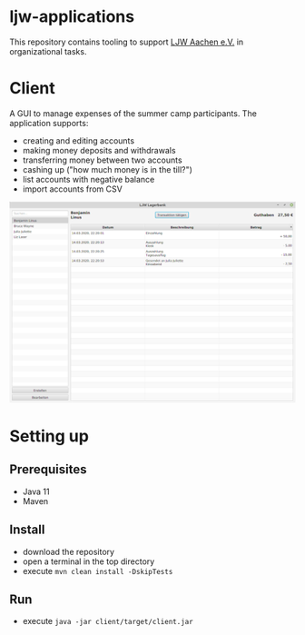 # ljw-applications

This repository contains tooling to support [LJW Aachen e.V.](http://ljw-aachen.de/) in organizational tasks. 

# Client
A GUI to manage expenses of the summer camp participants. The application supports:
- creating and editing accounts
- making money deposits and withdrawals 
- transferring money between two accounts
- cashing up ("how much money is in the till?")
- list accounts with negative balance
- import accounts from CSV

![UI Showcase](client-showcase.png)

# Setting up
## Prerequisites
- Java 11
- Maven
## Install
- download the repository
- open a terminal in the top directory
- execute `mvn clean install -DskipTests`
## Run
- execute `java -jar client/target/client.jar`


